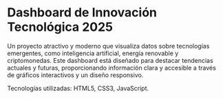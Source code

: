 # Dashboard de Innovación Tecnológica 2025

Un proyecto atractivo y moderno que visualiza datos sobre tecnologías emergentes, como inteligencia artificial, energía renovable y criptomonedas. Este dashboard está diseñado para destacar tendencias actuales y futuras, proporcionando información clara y accesible a través de gráficos interactivos y un diseño responsivo.

Tecnologías utilizadas: HTML5, CSS3, JavaScript.